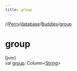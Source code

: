 ```yaml
---
title: group
---
```

//[Perry](../../../index.html)/[database](../index.html)/[Buddies](index.html)/[group](group.html)



# group



[jvm]\
val [group](group.html): Column<[String](https://kotlinlang.org/api/latest/jvm/stdlib/kotlin/-string/index.html)>





